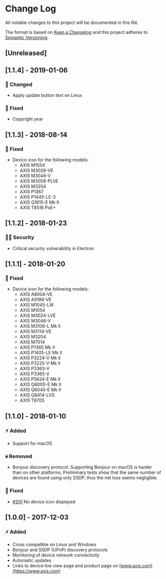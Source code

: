 # Change Log

All notable changes to this project will be documented in this file.

The format is based on [Keep a Changelog](http://keepachangelog.com/) and this project adheres to [Semantic Versioning](http://semver.org/).

## [Unreleased]

## [1.1.4] - 2019-01-06

### :wrench: Changed

- Apply update button text on Linux

### :syringe: Fixed

- Copyright year

## [1.1.3] - 2018-08-14

### :syringe: Fixed

- Device icon for the following models:
    - AXIS M1054
    - AXIS M3026-VE
    - AXIS M3046-V
    - AXIS M3058-PLVE
    - AXIS M3204
    - AXIS P1367
    - AXIS P1445-LE-3
    - AXIS Q1615-E Mk II
    - AXIS T8516 PoE+

## [1.1.2] - 2018-01-23

### :policeman: Security
- Critical security vulnerability in Electron

## [1.1.1] - 2018-01-20

### :syringe: Fixed
- Device icon for the following models:
    - AXIS A8004-VE
    - AXIS A9188-VE
    - AXIS M1045-LW
    - AXIS M1054
    - AXIS M3024-LVE
    - AXIS M3046-V
    - AXIS M3106-L Mk II
    - AXIS M3114-VE
    - AXIS M3204
    - AXIS M7014
    - AXIS P1365 Mk II
    - AXIS P1405-LE Mk II
    - AXIS P3224-V Mk II
    - AXIS P3225-V Mk II
    - AXIS P3363-V
    - AXIS P3365-V
    - AXIS P5624-E Mk II
    - AXIS Q6000-E Mk II
    - AXIS Q6045-E Mk II
    - AXIS Q8414-LVS
    - AXIS T8705

## [1.1.0] - 2018-01-10

### :zap: Added
- Support for macOS

### :skull: Removed
- Bonjour discovery protocol. Supporting Bonjour on macOS is harder than on other platforms. Preliminary tests show that the same number of devices are found using only SSDP, thus the net loss seems negligible.

### :syringe: Fixed
- [#201](https://github.com/FantasticFiasco/searchlight/issues/201) No device icon displayed

## [1.0.0] - 2017-12-03

### :zap: Added
- Cross compatible on Linux and Windows
- Bonjour and SSDP (UPnP) discovery protocols
- Monitoring of device network connectivity
- Automatic updates
- Links to device live view page and product page on [www.axis.com](https://www.axis.com)
